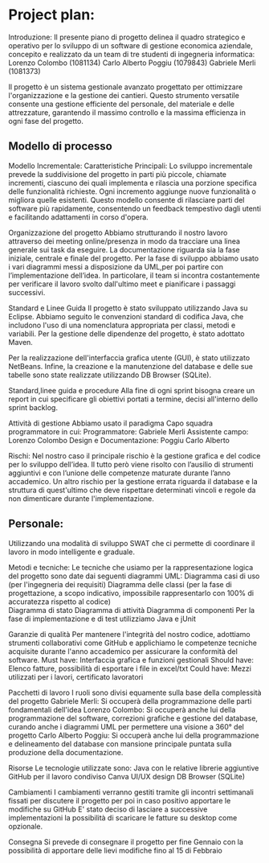 # Project plan:

Introduzione:
Il presente piano di progetto delinea il quadro strategico e operativo per lo sviluppo di un software di gestione economica aziendale, concepito e realizzato da un team di tre studenti di ingegneria informatica: 
Lorenzo Colombo (1081134) 
Carlo Alberto Poggiu (1079843) 
Gabriele Merli (1081373)  

Il progetto è un sistema gestionale avanzato progettato per ottimizzare l'organizzazione e la gestione dei cantieri. Questo strumento versatile consente una gestione efficiente del personale, del materiale e delle attrezzature, garantendo il massimo controllo e la massima efficienza in ogni fase del progetto.


## Modello di processo

Modello Incrementale:
Caratteristiche Principali: Lo sviluppo incrementale prevede la suddivisione del progetto in parti più piccole, chiamate incrementi, ciascuno dei quali implementa e rilascia una porzione specifica delle funzionalità richieste. Ogni incremento aggiunge nuove funzionalità o migliora quelle esistenti. Questo modello consente di rilasciare parti del software più rapidamente, consentendo un feedback tempestivo dagli utenti e facilitando adattamenti in corso d'opera. 

Organizzazione del progetto
Abbiamo strutturando il nostro lavoro attraverso dei meeting online/presenza in modo da tracciare una linea generale sui task da eseguire. 
La documentazione riguarda sia la fase iniziale, centrale e finale del progetto. Per la fase di sviluppo abbiamo usato i vari diagrammi messi a disposizione da UML,per poi partire con l’implementazione dell’idea.
In particolare, il team si incontra costantemente per verificare il lavoro svolto dall'ultimo meet e pianificare i passaggi successivi.

Standard e Linee Guida
Il progetto è stato sviluppato utilizzando Java su Eclipse. Abbiamo seguito le convenzioni standard di codifica Java, che includono l'uso di una nomenclatura appropriata per classi, metodi e variabili. Per la gestione delle dipendenze del progetto, è stato adottato Maven.

Per la realizzazione dell'interfaccia grafica utente (GUI), è stato utilizzato NetBeans. Infine, la creazione e la manutenzione del database e delle sue tabelle sono state realizzate utilizzando  DB Browser (SQLite).

Standard,linee guida e procedure
Alla fine di ogni sprint bisogna creare un report in cui specificare gli obiettivi portati a termine, decisi all'interno dello sprint backlog.

Attività di gestione
Abbiamo usato il paradigma Capo squadra programmatore in cui:
Programmatore: Gabriele Merli
Assistente campo: Lorenzo Colombo
Design e Documentazione: Poggiu Carlo Alberto    

Rischi:
Nel nostro caso il principale rischio è la gestione grafica e del codice per lo sviluppo dell’idea.
Il tutto però viene risolto con l’ausilio di strumenti aggiuntivi e con l’unione delle competenze maturate durante l’anno accademico.
Un altro rischio per la gestione errata riguarda il database e la struttura di quest'ultimo che deve rispettare determinati vincoli e regole da non dimenticare durante l'implementazione.

## Personale:
Utilizzando una modalità di sviluppo SWAT che ci permette di coordinare il lavoro in modo intelligente e graduale.

Metodi e tecniche:
Le tecniche che usiamo per la rappresentazione logica del progetto sono date dai seguenti diagrammi UML: 
Diagramma casi di uso (per l'ingegneria dei requisiti) 
Diagramma delle classi (per la fase di progettazione, a scopo indicativo, impossibile rappresentarlo con 100% di accuratezza rispetto al codice)  
Diagramma di stato 
Diagramma di attività 
Diagramma di componenti 
Per la fase di implementazione e di test utilizziamo Java e jUnit

Garanzie di qualità
Per mantenere l'integrità del nostro codice, adottiamo strumenti collaborativi come GitHub e applichiamo le competenze tecniche acquisite durante l'anno accademico per assicurare la conformità del software. 
Must have: Interfaccia grafica e funzioni gestionali
Should have: Elenco fatture, possibilità di esportare i file in excel/txt
Could have: Mezzi utilizzati per i lavori, certificato lavoratori
  
Pacchetti di lavoro
I ruoli sono divisi equamente sulla base della complessità del progetto
Gabriele Merli: Si occuperà della programmazione delle parti fondamentali dell'idea
Lorenzo Colombo: Si occuperà anche lui della programmazione del software, correzioni grafiche e gestione del database, curando anche i diagrammi UML per permettere una visione a 360° del progetto
Carlo Alberto Poggiu: Si occuperà anche lui della programmazione e delineamento del database con mansione principale puntata sulla produzione della documentazione.

Risorse
Le tecnologie utilizzate sono: 
Java con le relative librerie aggiuntive 
GitHub per il lavoro condiviso
Canva UI/UX design
DB Browser (SQLite)

Cambiamenti
I cambiamenti verranno gestiti tramite gli incontri settimanali fissati per discutere il progetto per poi in caso positivo apportare le modifiche su GitHub 
E' stato deciso di lasciare a successive implementazioni la possibilità di scaricare le fatture su desktop come opzionale.

Consegna
Si prevede di consegnare il progetto per fine Gennaio con la possibilità di apportare delle lievi modifiche fino al 15 di Febbraio
